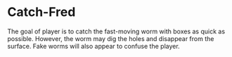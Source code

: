 # Catch-Fred
The goal of player is to catch the fast-moving worm with boxes as quick as possible. 
However, the worm may dig the holes and disappear from the surface. Fake worms will also appear to confuse the player.
